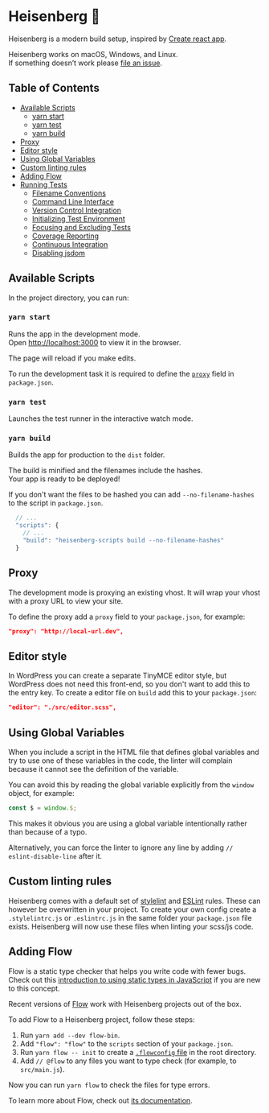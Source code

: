 # Heisenberg 🦄
Heisenberg is a modern build setup, inspired by [Create react app](https://github.com/facebookincubator/create-react-app/).

Heisenberg works on macOS, Windows, and Linux.<br />
If something doesn’t work please [file an issue](https://github.com/DekodeInteraktiv/heisenberg/issues/new).

## Table of Contents
- [Available Scripts](#available-scripts)
  - [yarn start](#yarn-start)
  - [yarn test](#yarn-test)
  - [yarn build](#yarn-build)
- [Proxy](#proxy)
- [Editor style](#editor-style)
- [Using Global Variables](#using-global-variables)
- [Custom linting rules](#custom-linting-rules)
- [Adding Flow](#adding-flow)
- [Running Tests](#running-tests)
  - [Filename Conventions](#filename-conventions)
  - [Command Line Interface](#command-line-interface)
  - [Version Control Integration](#version-control-integration)
  - [Initializing Test Environment](#initializing-test-environment)
  - [Focusing and Excluding Tests](#focusing-and-excluding-tests)
  - [Coverage Reporting](#coverage-reporting)
  - [Continuous Integration](#continuous-integration)
  - [Disabling jsdom](#disabling-jsdom)

## Available Scripts
In the project directory, you can run:

### `yarn start`
Runs the app in the development mode.<br />
Open [http://localhost:3000](http://localhost:3000) to view it in the browser.

The page will reload if you make edits.

To run the development task it is required to define the [`proxy`](#proxy)
field in `package.json`.

### `yarn test`
Launches the test runner in the interactive watch mode.

### `yarn build`
Builds the app for production to the `dist` folder.

The build is minified and the filenames include the hashes.<br />
Your app is ready to be deployed!

If you don't want the files to be hashed you can add `--no-filename-hashes` to
the script in `package.json`.

```js
  // ...
  "scripts": {
    // ...
    "build": "heisenberg-scripts build --no-filename-hashes"
  }
```

## Proxy
The development mode is proxying an existing vhost. It will wrap your vhost
with a proxy URL to view your site.

To define the proxy add a `proxy` field to your `package.json`, for example:

```json
"proxy": "http://local-url.dev",
```

## Editor style
In WordPress you can create a separate TinyMCE editor style, but WordPress does
not need this front-end, so you don't want to add this to the entry key. To
create a editor file on `build` add this to your `package.json`:

```json
"editor": "./src/editor.scss",
```

## Using Global Variables
When you include a script in the HTML file that defines global variables and
try to use one of these variables in the code, the linter will complain because
it cannot see the definition of the variable.

You can avoid this by reading the global variable explicitly from the `window`
object, for example:

```js
const $ = window.$;
```

This makes it obvious you are using a global variable intentionally rather than
because of a typo.

Alternatively, you can force the linter to ignore any line by adding
`// eslint-disable-line` after it.

## Custom linting rules
Heisenberg comes with a default set of [stylelint](https://stylelint.io/) and
[ESLint](https://eslint.org/) rules. These can however be overwritten in your
project. To create your own config create a `.stylelintrc.js` or `.eslintrc.js`
in the same folder your `package.json` file exists. Heisenberg will now use
these files when linting your scss/js code.

## Adding Flow
Flow is a static type checker that helps you write code with fewer bugs. Check
out this [introduction to using static types in JavaScript](https://medium.com/@preethikasireddy/why-use-static-types-in-javascript-part-1-8382da1e0adb)
if you are new to this concept.

Recent versions of [Flow](http://flowtype.org/) work with Heisenberg projects
out of the box.

To add Flow to a Heisenberg project, follow these steps:

1. Run `yarn add --dev flow-bin`.
2. Add `"flow": "flow"` to the `scripts` section of your `package.json`.
3. Run `yarn flow -- init` to create a [`.flowconfig` file](https://flowtype.org/docs/advanced-configuration.html) in the root directory.
4. Add `// @flow` to any files you want to type check (for example, to `src/main.js`).

Now you can run `yarn flow` to check the files for type errors.

To learn more about Flow, check out [its documentation](https://flowtype.org/).
